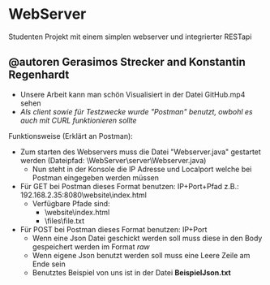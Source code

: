 # WebServer
Studenten Projekt mit einem simplen webserver und integrierter RESTapi
## @autoren Gerasimos Strecker and Konstantin Regenhardt
- Unsere Arbeit kann man schön Visualisiert in der Datei GitHub.mp4 sehen
- *Als client sowie für Testzwecke wurde "Postman" benutzt, owbohl es auch mit CURL funktionieren sollte*

Funktionsweise (Erklärt an Postman):
  - Zum starten des Webservers muss die Datei "Webserver.java" gestartet werden (Dateipfad: \WebServer\server\Webserver.java)
      - Nun steht in der Konsole die IP Adresse und Localport welche bei Postman eingegeben werden müssen
  - Für GET bei Postman dieses Format benutzen: IP+Port+Pfad z.B.: 192.168.2.35:8080\website\index.html
    - Verfügbare Pfade sind:
      - \website\index.html
      - \files\file<nr>.txt
  - Für POST bei Postman dieses Format benutzen: IP+Port
    - Wenn eine Json Datei geschickt werden soll muss diese in den Body gespeichert werden im Format *raw*
    - Wenn eigene Json benutzt werden soll muss eine Leere Zeile am Ende sein
    - Benutztes Beispiel von uns ist in der Datei **BeispielJson.txt**
